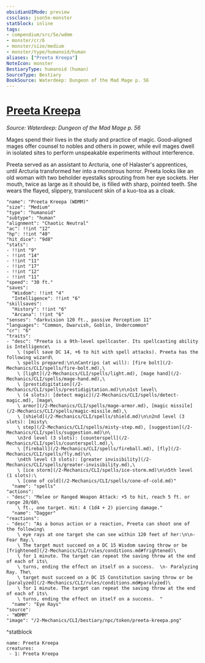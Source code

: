 ```yaml
---
obsidianUIMode: preview
cssclass: json5e-monster
statblock: inline
tags:
- compendium/src/5e/wdmm
- monster/cr/6
- monster/size/medium
- monster/type/humanoid/human
aliases: ["Preeta Kreepa"]
NoteIcon: monster
BestiaryType: humanoid (human)
SourceType: Bestiary
BookSource: Waterdeep: Dungeon of the Mad Mage p. 56
---
```

# [Preeta Kreepa](2-Mechanics/CLI/bestiary/npc/preeta-kreepa-wdmm.md)
*Source: Waterdeep: Dungeon of the Mad Mage p. 56*  

Mages spend their lives in the study and practice of magic. Good-aligned mages offer counsel to nobles and others in power, while evil mages dwell in isolated sites to perform unspeakable experiments without interference.

Preeta served as an assistant to Arcturia, one of Halaster's apprentices, until Arcturia transformed her into a monstrous horror. Preeta looks like an old woman with two beholder eyestalks sprouting from her eye sockets. Her mouth, twice as large as it should be, is filled with sharp, pointed teeth. She wears the flayed, slippery, translucent skin of a kuo-toa as a cloak.

```statblock
"name": "Preeta Kreepa (WDMM)"
"size": "Medium"
"type": "humanoid"
"subtype": "human"
"alignment": "Chaotic Neutral"
"ac": !!int "12"
"hp": !!int "40"
"hit_dice": "9d8"
"stats":
- !!int "9"
- !!int "14"
- !!int "11"
- !!int "17"
- !!int "12"
- !!int "11"
"speed": "30 ft."
"saves":
  "Wisdom": !!int "4"
  "Intelligence": !!int "6"
"skillsaves":
  "History": !!int "6"
  "Arcana": !!int "6"
"senses": "darkvision 120 ft., passive Perception 11"
"languages": "Common, Dwarvish, Goblin, Undercommon"
"cr": "6"
"traits":
- "desc": "Preeta is a 9th-level spellcaster. Its spellcasting ability is Intelligence\
    \ (spell save DC 14, +6 to hit with spell attacks). Preeta has the following wizard\
    \ spells prepared:\n\nCantrips (at will): [fire bolt](/2-Mechanics/CLI/spells/fire-bolt.md),\
    \ [light](/2-Mechanics/CLI/spells/light.md), [mage hand](/2-Mechanics/CLI/spells/mage-hand.md),\
    \ [prestidigitation](/2-Mechanics/CLI/spells/prestidigitation.md)\n\n1st level\
    \ (4 slots): [detect magic](/2-Mechanics/CLI/spells/detect-magic.md), [mage\
    \ armor](/2-Mechanics/CLI/spells/mage-armor.md), [magic missile](/2-Mechanics/CLI/spells/magic-missile.md),\
    \ [shield](/2-Mechanics/CLI/spells/shield.md)\n\n2nd level (3 slots): [misty\
    \ step](/2-Mechanics/CLI/spells/misty-step.md), [suggestion](/2-Mechanics/CLI/spells/suggestion.md)\n\
    \n3rd level (3 slots): [counterspell](/2-Mechanics/CLI/spells/counterspell.md),\
    \ [fireball](/2-Mechanics/CLI/spells/fireball.md), [fly](/2-Mechanics/CLI/spells/fly.md)\n\
    \n4th level (3 slots): [greater invisibility](/2-Mechanics/CLI/spells/greater-invisibility.md),\
    \ [ice storm](/2-Mechanics/CLI/spells/ice-storm.md)\n\n5th level (1 slots):\
    \ [cone of cold](/2-Mechanics/CLI/spells/cone-of-cold.md)"
  "name": "spells"
"actions":
- "desc": "Melee or Ranged Weapon Attack: +5 to hit, reach 5 ft. or range 20/60\
    \ ft., one target. Hit: 4 (1d4 + 2) piercing damage."
  "name": "Dagger"
"reactions":
- "desc": "As a bonus action or a reaction, Preeta can shoot one of the following\
    \ eye rays at one target she can see within 120 feet of her:\n\n- Fear Ray.\
    \ The target must succeed on a DC 15 Wisdom saving throw or be [frightened](/2-Mechanics/CLI/rules/conditions.md#frightened)\
    \ for 1 minute. The target can repeat the saving throw at the end of each of its\
    \ turns, ending the effect on itself on a success.  \n- Paralyzing Ray. The\
    \ target must succeed on a DC 15 Constitution saving throw or be [paralyzed](/2-Mechanics/CLI/rules/conditions.md#paralyzed)\
    \ for 1 minute. The target can repeat the saving throw at the end of each of its\
    \ turns, ending the effect on itself on a success.  "
  "name": "Eye Rays"
"source":
- "WDMM"
"image": "/2-Mechanics/CLI/bestiary/npc/token/preeta-kreepa.png"
```
^statblock

```encounter-table
name: Preeta Kreepa
creatures:
 - 1: Preeta Kreepa
```